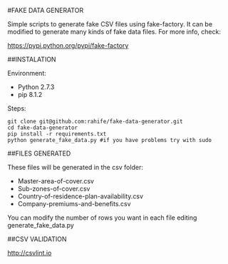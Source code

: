 #FAKE DATA GENERATOR

Simple scripts to generate fake CSV files using fake-factory. It can be modified to generate many kinds of fake data files. For more info, check:

https://pypi.python.org/pypi/fake-factory

##INSTALATION

Environment: 

- Python 2.7.3
- pip 8.1.2

Steps:

```
git clone git@github.com:rahife/fake-data-generator.git
cd fake-data-generator
pip install -r requirements.txt
python generate_fake_data.py #if you have problems try with sudo
```

##FILES GENERATED

These files will be generated in the csv folder:

- Master-area-of-cover.csv
- Sub-zones-of-cover.csv
- Country-of-residence-plan-availability.csv
- Company-premiums-and-benefits.csv

You can modify the number of rows you want in each file editing generate_fake_data.py

##CSV VALIDATION

http://csvlint.io
